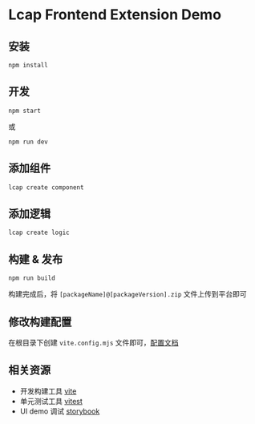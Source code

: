 # Lcap Frontend Extension Demo

## 安装

```
npm install
```

## 开发

```
npm start
```

或

```
npm run dev
```

## 添加组件

```
lcap create component
```

## 添加逻辑

```
lcap create logic
```

## 构建 & 发布

```
npm run build
```

构建完成后，将 `[packageName]@[packageVersion].zip` 文件上传到平台即可

## 修改构建配置

在根目录下创建 `vite.config.mjs` 文件即可，[配置文档](https://cn.vitejs.dev/config/)

## 相关资源

* 开发构建工具 [vite](https://vitejs.dev/)
* 单元测试工具 [vitest](https://cn.vitest.dev/guide/)
* UI demo 调试 [storybook](https://storybook.js.org/docs/get-started/install)

